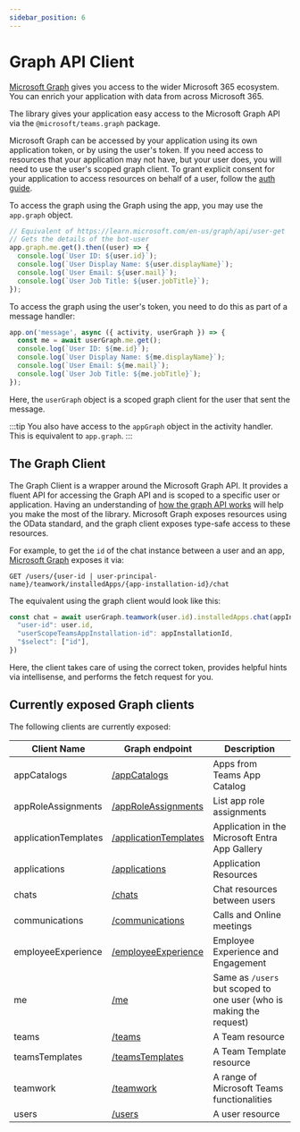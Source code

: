 ```yaml
---
sidebar_position: 6
---
```


# Graph API Client

[Microsoft Graph](https://docs.microsoft.com/en-us/graph/overview) gives you access to the wider Microsoft 365 ecosystem. You can enrich your application with data from across Microsoft 365.

The library gives your application easy access to the Microsoft Graph API via the `@microsoft/teams.graph` package.

Microsoft Graph can be accessed by your application using its own application token, or by using the user's token. If you need access to resources that your application may not have, but your user does, you will need to use the user's scoped graph client. To grant explicit consent for your application to access resources on behalf of a user, follow the [auth guide](../in-depth-guides/user-authentication).

To access the graph using the Graph using the app, you may use the `app.graph` object. 

```typescript
// Equivalent of https://learn.microsoft.com/en-us/graph/api/user-get
// Gets the details of the bot-user
app.graph.me.get().then((user) => {
  console.log(`User ID: ${user.id}`);
  console.log(`User Display Name: ${user.displayName}`);
  console.log(`User Email: ${user.mail}`);
  console.log(`User Job Title: ${user.jobTitle}`);
});
```

To access the graph using the user's token, you need to do this as part of a message handler:

```typescript
app.on('message', async ({ activity, userGraph }) => {
  const me = await userGraph.me.get();
  console.log(`User ID: ${me.id}`);
  console.log(`User Display Name: ${me.displayName}`);
  console.log(`User Email: ${me.mail}`);
  console.log(`User Job Title: ${me.jobTitle}`);
});
```

Here, the `userGraph` object is a scoped graph client for the user that sent the message.

:::tip
You also have access to the `appGraph` object in the activity handler. This is equivalent to `app.graph`.
:::

## The Graph Client

The Graph Client is a wrapper around the Microsoft Graph API. It provides a fluent API for accessing the Graph API and is scoped to a specific user or application. Having an understanding of [how the graph API works](https://learn.microsoft.com/en-us/graph/use-the-api) will help you make the most of the library. Microsoft Graph exposes resources using the OData standard, and the graph client exposes type-safe access to these resources.

For example, to get the `id` of the chat instance between a user and an app, [Microsoft Graph](https://learn.microsoft.com/en-us/graph/api/userscopeteamsappinstallation-get-chat?view=graph-rest-1.0&tabs=http) exposes it via:

```
GET /users/{user-id | user-principal-name}/teamwork/installedApps/{app-installation-id}/chat
```

The equivalent using the graph client would look like this:

```ts
const chat = await userGraph.teamwork(user.id).installedApps.chat(appInstallationId).get({
  "user-id": user.id,
  "userScopeTeamsAppInstallation-id": appInstallationId,
  "$select": ["id"],
})
```

Here, the client takes care of using the correct token, provides helpful hints via intellisense, and performs the fetch request for you.

## Currently exposed Graph clients

The following clients are currently exposed:

| Client Name | Graph endpoint | Description |
|-------------|----------------|-------------|
| appCatalogs | [/appCatalogs](https://learn.microsoft.com/en-us/graph/api/appcatalogs-list-teamsapps?view=graph-rest-1.0) | Apps from Teams App Catalog |
| appRoleAssignments | [/appRoleAssignments](https://learn.microsoft.com/en-us/graph/api/serviceprincipal-list-approleassignments?view=graph-rest-1.0) | List app role assignments |
| applicationTemplates | [/applicationTemplates](https://learn.microsoft.com/en-us/graph/api/resources/applicationtemplate?view=graph-rest-1.0) | Application in the Microsoft Entra App Gallery |
| applications | [/applications](https://learn.microsoft.com/en-us/graph/api/resources/application?view=graph-rest-1.0) | Application Resources |
| chats | [/chats](https://learn.microsoft.com/en-us/graph/api/chat-list?view=graph-rest-1.0&tabs=http) | Chat resources between users |
| communications | [/communications](https://learn.microsoft.com/en-us/graph/api/application-post-calls?view=graph-rest-1.0) | Calls and Online meetings |
| employeeExperience | [/employeeExperience](https://learn.microsoft.com/en-us/graph/api/resources/engagement-api-overview?view=graph-rest-1.0) |  Employee Experience and Engagement |
| me | [/me](https://learn.microsoft.com/en-us/graph/api/user-get?view=graph-rest-1.0&tabs=http) | Same as `/users` but scoped to one user (who is making the request) |
| teams | [/teams](https://learn.microsoft.com/en-us/graph/api/resources/team?view=graph-rest-1.0) | A Team resource  |
| teamsTemplates | [/teamsTemplates](https://learn.microsoft.com/en-us/microsoftteams/get-started-with-teams-templates) | A Team Template resource |
| teamwork | [/teamwork](https://learn.microsoft.com/en-us/graph/api/resources/teamwork?view=graph-rest-1.0) | A range of Microsoft Teams functionalities |
| users | [/users](https://learn.microsoft.com/en-us/graph/api/resources/users?view=graph-rest-1.0) | A user resource |
